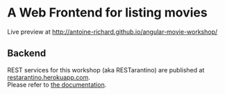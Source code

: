 A Web Frontend for listing movies
=================================

Live preview at http://antoine-richard.github.io/angular-movie-workshop/

Backend 
-------

REST services for this workshop (aka RESTarantino) are published at [restarantino.herokuapp.com](http://restarantino.herokuapp.com).  
Please refer to [the documentation](http://restarantino.herokuapp.com/index.html).
